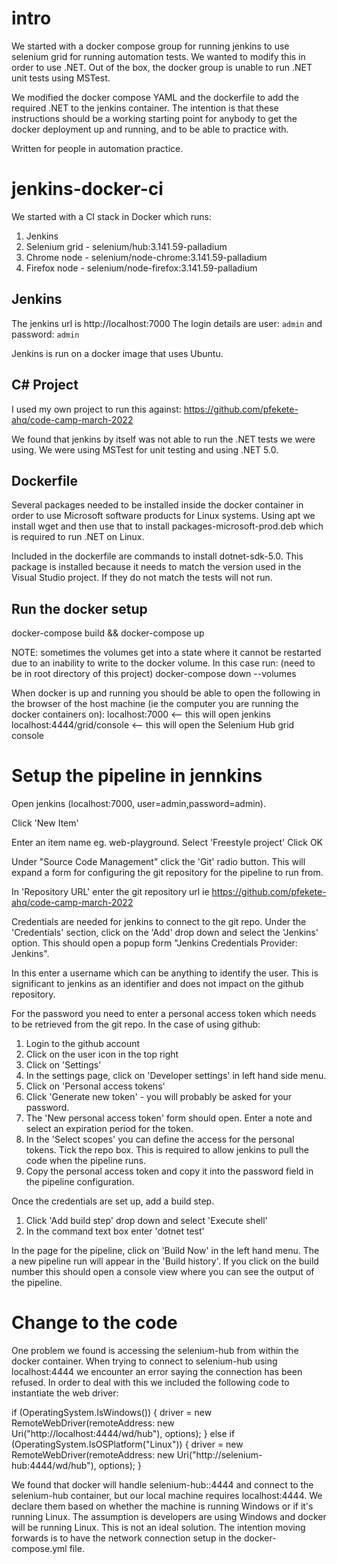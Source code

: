 # intro

We started with a docker compose group for running jenkins to use selenium grid for running automation tests. We wanted to modify this in order to use .NET. Out of the box, the docker group is unable to run .NET unit tests using MSTest.

We modified the docker compose YAML and the dockerfile to add the required .NET to the jenkins container. The intention is that these instructions should be a working starting point for anybody to get the docker deployment up and running, and to be able to practice with. 

Written for people in automation practice.

# jenkins-docker-ci

We started with a CI stack in Docker which runs:

1. Jenkins
2. Selenium grid - selenium/hub:3.141.59-palladium
3. Chrome node - selenium/node-chrome:3.141.59-palladium
4. Firefox node - selenium/node-firefox:3.141.59-palladium

## Jenkins

The jenkins url is http://localhost:7000
The login details are user: `admin` and password: `admin`

Jenkins is run on a docker image that uses Ubuntu.

## C# Project

I used my own project to run this against: https://github.com/pfekete-ahq/code-camp-march-2022

We found that jenkins by itself was not able to run the .NET tests we were using. We were using MSTest for unit testing and using .NET 5.0.

## Dockerfile

Several packages needed to be installed inside the docker container in order to use Microsoft software products for Linux systems. Using apt we install wget and then use that to install packages-microsoft-prod.deb which is required to run .NET on Linux.

Included in the dockerfile are commands to install dotnet-sdk-5.0. This package is installed because it needs to match the version used in the Visual Studio project. If they do not match the tests will not run.

## Run the docker setup

docker-compose build && docker-compose up 

NOTE: sometimes the volumes get into a state where it cannot be restarted due to an inability to write to the docker volume. In this case run: (need to be in root directory of this project)
docker-compose down --volumes 

When docker is up and running you should be able to open the following in the browser of the host machine (ie the computer you are running the docker containers on):
localhost:7000 <-- this will open jenkins
localhost:4444/grid/console <-- this will open the Selenium Hub grid console

# Setup the pipeline in jennkins

Open jenkins (localhost:7000, user=admin,password=admin).

Click 'New Item'

Enter an item name eg. web-playground.
Select 'Freestyle project'
Click OK

Under "Source Code Management" click the 'Git' radio button. This will expand a form for configuring the git repository for the pipeline to run from.

In 'Repository URL' enter the git repository url ie https://github.com/pfekete-ahq/code-camp-march-2022

Credentials are needed for jenkins to connect to the git repo. Under the 'Credentials' section, click on the 'Add' drop down and select the 'Jenkins' option. This should open a popup form "Jenkins Credentials Provider: Jenkins".

In this enter a username which can be anything to identify the user. This is significant to jenkins as an identifier and does not impact on the github repository. 

For the password you need to enter a personal access token which needs to be retrieved from the git repo. In the case of using github:
1. Login to the github account
2. Click on the user icon in the top right
3. Click on 'Settings'
4. In the settings page, click on 'Developer settings' in left hand side menu.
5. Click on 'Personal access tokens'
6. Click 'Generate new token' - you will probably be asked for your password.
7. The 'New personal access token' form should open. Enter a note and select an expiration period for the token.
8. In the 'Select scopes' you can define the access for the personal tokens. Tick the repo box. This is required to allow jenkins to pull the code when the pipeline runs. 
9. Copy the personal access token and copy it into the password field in the pipeline configuration.

Once the credentials are set up, add a build step. 
1. Click 'Add build step' drop down and select 'Execute shell'
2. In the command text box enter 'dotnet test'

In the page for the pipeline, click on 'Build Now' in the left hand menu. The a new pipeline run will appear in the 'Build history'. If you click on the build number this should open a console view where you can see the output of the pipeline.


# Change to the code

One problem we found is accessing the selenium-hub from within the docker container. When trying to connect to selenium-hub using localhost:4444 we encounter an error saying the connection has been refused. In order to deal with this we included the following code to instantiate the web driver:

if (OperatingSystem.IsWindows())
{
    driver = new RemoteWebDriver(remoteAddress: new Uri("http://localhost:4444/wd/hub"), options);
}
else if (OperatingSystem.IsOSPlatform("Linux"))
{
    driver = new RemoteWebDriver(remoteAddress: new Uri("http://selenium-hub:4444/wd/hub"), options);
}

We found that docker will handle selenium-hub::4444 and connect to the selenium-hub container, but our local machine requires localhost:4444. We declare them based on whether the machine is running Windows or if it's running Linux. The assumption is developers are using Windows and docker will be running Linux. This is not an ideal solution. The intention moving forwards is to have the network connection setup in the docker-compose.yml file.